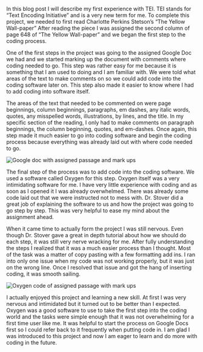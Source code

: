 In this blog post I will describe my first experience with TEI. TEI stands for “Text Encoding Initiative” and is a very new term for me. To complete this project, we needed to first read Charlotte Perkins Stetson’s “The Yellow Wall-paper” After reading the piece I was assigned the second column of page 648 of “The Yellow Wall-paper” and we began the first step to the coding process. 

One of the first steps in the project was going to the assigned Google Doc we had and we started marking up the document with comments where coding needed to go. This step was rather easy for me because it is something that I am used to doing and I am familiar with. We were told what areas of the text to make comments on so we could add code into the coding software later on. This step also made it easier to know where I had to add coding into software itself. 
  
The areas of the text that needed to be commented on were page beginnings, column beginnings, paragraphs, em dashes, any italic words, quotes, any misspelled words, illustrations, by lines, and the title. In my specific section of the reading, I only had to make comments on paragraph beginnings, the column beginning, quotes, and em-dashes. Once again, this step made it much easier to go into coding software and begin the coding process because everything was already laid out with where code needed to go. 

![Google doc with assigned passage and mark ups](https://ashleybaradari.github.io/ashleybaradari/images/Googledoc.png)


The final step of the process was to add code into the coding software. We used a software called Oxygen for this step. Oxygen itself was a very intimidating software for me. I have very little experience with coding and as soon as I opened it I was already overwhelmed. There was already some code laid out that we were instructed not to mess with. Dr. Stover did a great job of explaining the software to us and how the project was going to go step by step. This was very helpful to ease my mind about the assignment ahead. 

When it came time to actually form the project I was still nervous. Even though Dr. Stover gave a great in depth tutorial about how we should do each step, it was still very nerve wracking for me. After fully understanding the steps I realized that it was a much easier process than I thought. Most of the task was a matter of copy pasting with a few formatting add ins. I ran into only one issue when my code was not working properly, but it was just on the wrong line. Once I resolved that issue and got the hang of inserting coding, it was smooth sailing. 


![Oxygen code of assigned passage with mark ups](https://ashleybaradari.github.io/ashleybaradari/images/Oxygen.png)

I actually enjoyed this project and learning a new skill. At first I was very nervous and intimidated but it turned out to be better than I expected. Oxygen was a good software to use to take the first step into the coding world and the tasks were simple enough that it was not overwhelming for a first time user like me. It was helpful  to start the process on Google Docs first so I could refer back to it frequently when putting code in. I am glad I was introduced to this project and now I am eager to learn and do more with coding in the future. 
